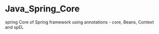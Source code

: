 # Java_Spring_Core
spring Core of Spring framework using annotations - core, Beans, Context and spEL
